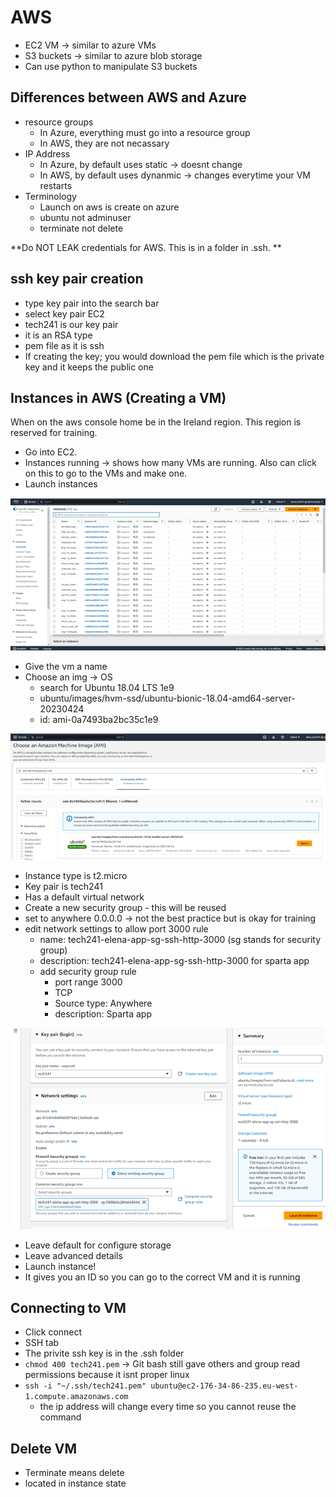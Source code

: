 # AWS

- EC2 VM -> similar to azure VMs
- S3 buckets -> similar to azure blob storage
- Can use python to manipulate S3 buckets

## Differences between AWS and Azure

- resource groups
  - In Azure, everything must go into a resource group
  - In AWS, they are not necassary 
- IP Address
  - In Azure, by default uses static -> doesnt change
  - In AWS, by default uses dynanmic -> changes everytime your VM restarts
- Terminology
  - Launch on aws is create on azure
  - ubuntu not adminuser
  - terminate not delete

**Do NOT LEAK credentials for AWS. This is in a folder in .ssh. **

## ssh key pair creation

- type key pair into the search bar
- select key pair EC2
- tech241 is our key pair
- it is an RSA type
- pem file as it is ssh
- If creating the key; you would download the pem file which is the private key and it keeps the public one

## Instances in AWS (Creating a VM)

When on the aws console home be in the Ireland region. This region is reserved for training. 

- Go into EC2.
- Instances running -> shows how many VMs are running. Also can click on this to go to the VMs and make one.
- Launch instances

![launch instance](imgs/launch-instance.png)

- Give the vm a name
- Choose an img -> OS
  - search for Ubuntu 18.04 LTS 1e9
  - ubuntu/images/hvm-ssd/ubuntu-bionic-18.04-amd64-server-20230424
  - id: ami-0a7493ba2bc35c1e9

![choose img and os](imgs/choose-img-os.png)

- Instance type is t2.micro
- Key pair is tech241
- Has a default virtual network
- Create a new security group - this will be reused 
- set to anywhere 0.0.0.0 -> not the best practice but is okay for training
- edit network settings to allow port 3000 rule
  - name: tech241-elena-app-sg-ssh-http-3000 (sg stands for security group)
  - description: tech241-elena-app-sg-ssh-http-3000 for sparta app
  - add security group rule 
    - port range 3000
    - TCP
    - Source type: Anywhere
    - description: Sparta app

![reused security group](imgs/security-group.png)

- Leave default for configure storage
- Leave advanced details
- Launch instance!
- It gives you an ID so you can go to the correct VM and it is running

## Connecting to VM

- Click connect
- SSH tab
- The privite ssh key is in the .ssh folder
- `chmod 400 tech241.pem` -> Git bash still gave others and group read permissions because it isnt proper linux
- `ssh -i "~/.ssh/tech241.pem" ubuntu@ec2-176-34-86-235.eu-west-1.compute.amazonaws.com`
  - the ip address will change every time so you cannot reuse the command

## Delete VM

- Terminate means delete 
- located in instance state 
